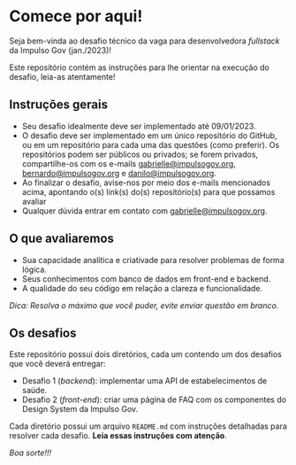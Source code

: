# Comece por aqui!

Seja bem-vinda ao desafio técnico da vaga para desenvolvedora *fullstack* da Impulso Gov (jan./2023)!

Este repositório contém as instruções para lhe orientar na execução do desafio, leia-as atentamente!

## Instruções gerais

- Seu desafio idealmente deve ser implementado até 09/01/2023.
- O desafio deve ser implementado em um único repositório do GitHub, ou em um
repositório para cada uma das questões (como preferir). Os repositórios podem
ser públicos ou privados; se forem privados, compartilhe-os com os e-mails
<gabrielle@impulsogov.org>, <bernardo@impulsogov.org> e <danilo@impulsogov.org>.
- Ao finalizar o desafio, avise-nos por meio dos e-mails mencionados acima,
apontando o(s) link(s) do(s) repositório(s) para que possamos avaliar
- Qualquer dúvida entrar em contato com <gabrielle@impulsogov.org>.

## O que avaliaremos

- Sua capacidade analítica e criativade para resolver problemas de forma
lógica.
- Seus conhecimentos com banco de dados em front-end e backend.
- A qualidade do seu código em relação a clareza e funcionalidade.

*Dica: Resolva o máximo que você puder, evite enviar questão em branco.*

## Os desafios

Este repositório possui dois diretórios, cada um contendo um dos desafios que
você deverá entregar:

- Desafio 1 (*backend*): implementar uma API de estabelecimentos de saúde.
- Desafio 2 (*front-end*): criar uma página de FAQ com os componentes do Design
System da Impulso Gov.

Cada diretório possui um arquivo `README.md` com instruções detalhadas para
resolver cada desafio. **Leia essas instruções com atenção**.

*Boa sorte!!!*
